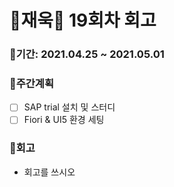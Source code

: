 # 🌼재욱🌼 19회차 회고

### 🥕기간: 2021.04.25 ~ 2021.05.01

### 🍆주간계획

- [ ] SAP trial 설치 및 스터디
- [ ] Fiori & UI5 환경 세팅

### 🥦회고

- 회고를 쓰시오


